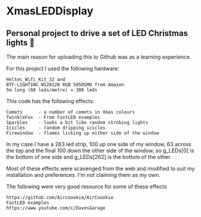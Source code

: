 # XmasLEDDisplay

## Personal project to drive a set of LED Christmas lights 🎄

The main reason for uploading this to Github was as a learning experience.

For this project I used the following hardware:
```
Heltec_Wifi_Kit_32 and
BTF-LIGHTING WS2812B RGB 5050SMD from Amazon
5m long (60 leds/metre) = 300 leds
```
This code has the following effects:
```
Comets      - a number of comets in Xmas colours
TwinkleFox  - From FastLED examples
Sparkles    - looks a bit like random strobing lights
Icicles     - random dripping icicles
Firewindow  - flames licking up either side of the window
```

In my case I have a 263 led strip, 100 up one side of my window, 63 across
the top and the final 100 down the other side of the window, so g_LEDs[0] is
the bottom of one side and g_LEDs[262] is the bottom of the other.

Most of these effects were scavenged from the web and modified 
to suit my installation and preferences.  I'm not claiming them as my own.

The following were very good resource for some of these effects
```
https://github.com/Aircoookie/AirCoookie
FastLED examples
https://www.youtube.com/c/DavesGarage
```





